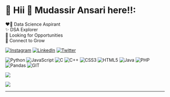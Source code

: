 # 💫 Hii 👋 **Mudassir Ansari** here!!:
❤️‍🔥 Data Science Aspirant<br>✨ DSA Explorer<br>🌱 Looking for Opportunities<br>🚀 Connect to Grow 

<!-- ## 🌐 Socials: -->
[![Instagram](https://img.shields.io/badge/Instagram-%23E4405F.svg?logo=Instagram&logoColor=white)](https://instagram.com/mudassir.ia) [![LinkedIn](https://img.shields.io/badge/LinkedIn-%230077B5.svg?logo=linkedin&logoColor=white)](https://linkedin.com/in/mudassir-ia) [![Twitter](https://img.shields.io/badge/Twitter-%231DA1F2.svg?logo=Twitter&logoColor=white)](https://twitter.com/mudassiriansari) 

<!--# 💻 Tech Stack: -->
![Python](https://img.shields.io/badge/python-3670A0?style=for-the-badge&logo=python&logoColor=ffdd54) ![JavaScript](https://img.shields.io/badge/javascript-%23323330.svg?style=for-the-badge&logo=javascript&logoColor=%23F7DF1E) ![C](https://img.shields.io/badge/c-%2300599C.svg?style=for-the-badge&logo=c&logoColor=white) ![C++](https://img.shields.io/badge/c++-%2300599C.svg?style=for-the-badge&logo=c%2B%2B&logoColor=white) ![CSS3](https://img.shields.io/badge/css3-%231572B6.svg?style=for-the-badge&logo=css3&logoColor=white) ![HTML5](https://img.shields.io/badge/html5-%23E34F26.svg?style=for-the-badge&logo=html5&logoColor=white) ![Java](https://img.shields.io/badge/java-%23ED8B00.svg?style=for-the-badge&logo=java&logoColor=white) ![PHP](https://img.shields.io/badge/php-%23777BB4.svg?style=for-the-badge&logo=php&logoColor=white) ![Pandas](https://img.shields.io/badge/pandas-%23150458.svg?style=for-the-badge&logo=pandas&logoColor=white) ![GIT](https://img.shields.io/badge/Git-fc6d26?style=for-the-badge&logo=git&logoColor=white)
<!-- # 📊 GitHub Stats: -->
<!-- ![](https://github-readme-stats.vercel.app/api?username=Mudassir-A&theme=algolia&hide_border=false&include_all_commits=false&count_private=true)<br/> -->
![](https://github-readme-streak-stats.herokuapp.com/?user=Mudassir-A&theme=algolia&hide_border=false)<br/>
<!-- ![](https://github-readme-stats.vercel.app/api/top-langs/?username=Mudassir-A&theme=algolia&hide_border=false&include_all_commits=false&count_private=true&layout=compact) -->

<!--### ✍️ Random Dev Quote -->
![](https://quotes-github-readme.vercel.app/api?type=horizontal&theme=tokyonight)

<!-- 😂 Random Dev Meme-->
<!-- <img src='https://randommeme-five.vercel.app/' style="height: 400px;"/> -->

---
<!--[![](https://visitcount.itsvg.in/api?id=Mudassir-A&icon=5&color=11)](https://visitcount.itsvg.in) -->

<!-- Proudly created with GPRM ( https://gprm.itsvg.in ) -->
